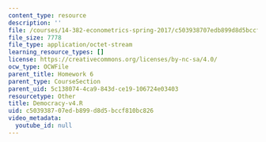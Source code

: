 ```yaml
---
content_type: resource
description: ''
file: /courses/14-382-econometrics-spring-2017/c503938707edb899d8d5bccf810bc826_Democracy-v4.R
file_size: 7778
file_type: application/octet-stream
learning_resource_types: []
license: https://creativecommons.org/licenses/by-nc-sa/4.0/
ocw_type: OCWFile
parent_title: Homework 6
parent_type: CourseSection
parent_uid: 5c138074-4ca9-843d-ce19-106724e03403
resourcetype: Other
title: Democracy-v4.R
uid: c5039387-07ed-b899-d8d5-bccf810bc826
video_metadata:
  youtube_id: null
---
```

